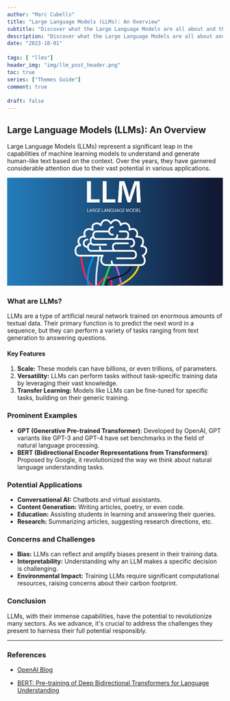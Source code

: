 ```yaml
---
author: "Marc Cubells"
title: "Large Language Models (LLMs): An Overview"
subtitle: "Discover what the Large Language Models are all about and the core-concepts behind it"
description: "Discover what the Large Language Models are all about and the core-concepts behind it"
date: "2023-10-01"

tags: [ "llms"]
header_img: "img/llm_post_header.png"
toc: true
series: ["Themes Guide"]
comment: true

draft: false
---
```


## Large Language Models (LLMs): An Overview

Large Language Models (LLMs) represent a significant leap in the capabilities of machine learning models to understand and generate human-like text based on the context. Over the years, they have garnered considerable attention due to their vast potential in various applications.

![LLMs](LLMs.jpg "LLMs are cool")

### What are LLMs?

LLMs are a type of artificial neural network trained on enormous amounts of textual data. Their primary function is to predict the next word in a sequence, but they can perform a variety of tasks ranging from text generation to answering questions.

#### Key Features

1. **Scale:** These models can have billions, or even trillions, of parameters.
2. **Versatility:** LLMs can perform tasks without task-specific training data by leveraging their vast knowledge.
3. **Transfer Learning:** Models like LLMs can be fine-tuned for specific tasks, building on their generic training.

### Prominent Examples

- **GPT (Generative Pre-trained Transformer)**: Developed by OpenAI, GPT variants like GPT-3 and GPT-4 have set benchmarks in the field of natural language processing.
- **BERT (Bidirectional Encoder Representations from Transformers)**: Proposed by Google, it revolutionized the way we think about natural language understanding tasks.

### Potential Applications

- **Conversational AI:** Chatbots and virtual assistants.
- **Content Generation:** Writing articles, poetry, or even code.
- **Education:** Assisting students in learning and answering their queries.
- **Research:** Summarizing articles, suggesting research directions, etc.

### Concerns and Challenges

- **Bias:** LLMs can reflect and amplify biases present in their training data.
- **Interpretability:** Understanding why an LLM makes a specific decision is challenging.
- **Environmental Impact:** Training LLMs require significant computational resources, raising concerns about their carbon footprint.

### Conclusion

LLMs, with their immense capabilities, have the potential to revolutionize many sectors. As we advance, it's crucial to address the challenges they present to harness their full potential responsibly.

---

### References

- [OpenAI Blog](https://www.openai.com/)

- [BERT: Pre-training of Deep Bidirectional Transformers for Language Understanding](https://arxiv.org/abs/1810.04805)
